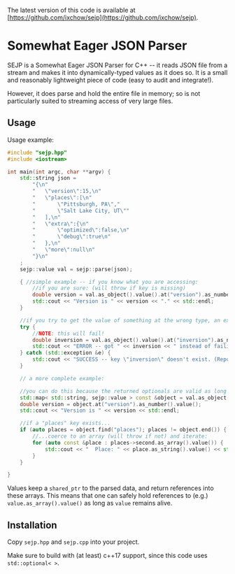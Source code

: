 The latest version of this code is available at [https://github.com/ixchow/sejp](https://github.com/ixchow/sejp).

# Somewhat Eager JSON Parser

SEJP is a Somewhat Eager JSON Parser for C++ -- it reads JSON file from a stream and makes it into dynamically-typed values as it does so.
It is a small and reasonably lightweight piece of code (easy to audit and integrate!).

However, it does parse and hold the entire file in memory; so is not particularly suited to streaming access of very large files.

## Usage

Usage example:
```cpp
#include "sejp.hpp"
#include <iostream>

int main(int argc, char **argv) {
	std::string json =
		"{\n"
		"	\"version\":15,\n"
		"	\"places\":[\n"
		"		\"Pittsburgh, PA\","
		"		\"Salt Lake City, UT\""
		"	],\n"
		"	\"extra\":{\n"
		"		\"optimized\":false,\n"
		"		\"debug\":true\n"
		"	},\n"
		"	\"more\":null\n"
		"}\n"
	;
	sejp::value val = sejp::parse(json);

	{ //simple example -- if you know what you are accessing:
		//if you are sure: (will throw if key is missing)
		double version = val.as_object().value().at("version").as_number().value();
		std::cout << "Version is " << version << "." << std::endl;
	}

	//if you try to get the value of something at the wrong type, an exception is thrown:
	try {
		//NOTE: this will fail!
		double inversion = val.as_object().value().at("inversion").as_number().value();
		std::cout << "ERROR -- got " << inversion << " instead of failing." << std::endl;
	} catch (std::exception &e) {
		std::cout << "SUCCESS -- key \"inversion\" doesn't exist. (Reported as: " << e.what() << ".)" << std::endl;
	}

	// a more complete example:

	//you can do this because the returned optionals are valid as long as some value from the parse is held:
	std::map< std::string, sejp::value > const &object = val.as_object().value();
	double version = object.at("version").as_number().value();
	std::cout << "Version is " << version << std::endl;

	//if a "places" key exists...
	if (auto places = object.find("places"); places != object.end()) {
		//...coerce to an array (will throw if not) and iterate:
		for (auto const &place : places->second.as_array().value()) {
			std::cout << "  Place: " << place.as_string().value() << std::endl;
		}
	}

}
```

Values keep a `shared_ptr` to the parsed data, and return references into these arrays. This means that one can safely hold references to (e.g.) `value.as_array().value()` as long as `value` remains alive.


## Installation

Copy `sejp.hpp` and `sejp.cpp` into your project.

Make sure to build with (at least) c++17 support, since this code uses `std::optional< >`.

